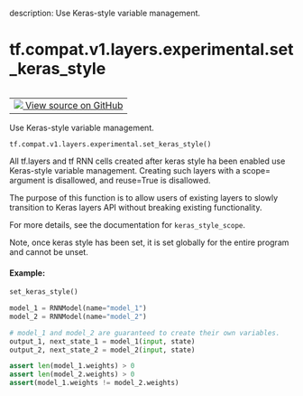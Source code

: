 description: Use Keras-style variable management.

<div itemscope itemtype="http://developers.google.com/ReferenceObject">
<meta itemprop="name" content="tf.compat.v1.layers.experimental.set_keras_style" />
<meta itemprop="path" content="Stable" />
</div>

# tf.compat.v1.layers.experimental.set_keras_style

<!-- Insert buttons and diff -->

<table class="tfo-notebook-buttons tfo-api nocontent" align="left">
<td>
  <a target="_blank" href="https://github.com/keras-team/keras/tree/v2.9.0/keras/legacy_tf_layers/base.py#L110-L147">
    <img src="https://www.tensorflow.org/images/GitHub-Mark-32px.png" />
    View source on GitHub
  </a>
</td>
</table>



Use Keras-style variable management.

<pre class="devsite-click-to-copy prettyprint lang-py tfo-signature-link">
<code>tf.compat.v1.layers.experimental.set_keras_style()
</code></pre>



<!-- Placeholder for "Used in" -->

All tf.layers and tf RNN cells created after keras style ha been enabled
use Keras-style variable management.  Creating such layers with a
scope= argument is disallowed, and reuse=True is disallowed.

The purpose of this function is to allow users of existing layers to
slowly transition to Keras layers API without breaking existing
functionality.

For more details, see the documentation for `keras_style_scope`.

Note, once keras style has been set, it is set globally for the entire
program and cannot be unset.

#### Example:



```python
set_keras_style()

model_1 = RNNModel(name="model_1")
model_2 = RNNModel(name="model_2")

# model_1 and model_2 are guaranteed to create their own variables.
output_1, next_state_1 = model_1(input, state)
output_2, next_state_2 = model_2(input, state)

assert len(model_1.weights) > 0
assert len(model_2.weights) > 0
assert(model_1.weights != model_2.weights)
```